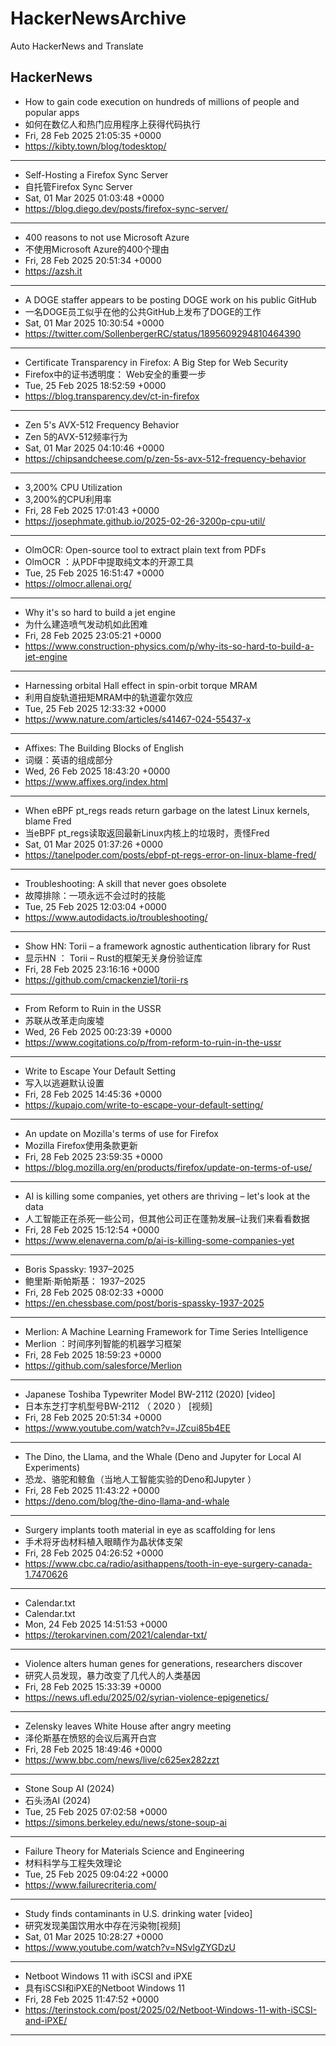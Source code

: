 # HackerNewsArchive
Auto HackerNews and Translate

## HackerNews
* How to gain code execution on hundreds of millions of people and popular apps
* 如何在数亿人和热门应用程序上获得代码执行
* Fri, 28 Feb 2025 21:05:35 +0000
* https://kibty.town/blog/todesktop/
----
* Self-Hosting a Firefox Sync Server
* 自托管Firefox Sync Server
* Sat, 01 Mar 2025 01:03:48 +0000
* https://blog.diego.dev/posts/firefox-sync-server/
----
* 400 reasons to not use Microsoft Azure
* 不使用Microsoft Azure的400个理由
* Fri, 28 Feb 2025 20:51:34 +0000
* https://azsh.it
----
* A DOGE staffer appears to be posting DOGE work on his public GitHub
* 一名DOGE员工似乎在他的公共GitHub上发布了DOGE的工作
* Sat, 01 Mar 2025 10:30:54 +0000
* https://twitter.com/SollenbergerRC/status/1895609294810464390
----
* Certificate Transparency in Firefox: A Big Step for Web Security
* Firefox中的证书透明度： Web安全的重要一步
* Tue, 25 Feb 2025 18:52:59 +0000
* https://blog.transparency.dev/ct-in-firefox
----
* Zen 5's AVX-512 Frequency Behavior
* Zen 5的AVX-512频率行为
* Sat, 01 Mar 2025 04:10:46 +0000
* https://chipsandcheese.com/p/zen-5s-avx-512-frequency-behavior
----
* 3,200% CPU Utilization
* 3,200%的CPU利用率
* Fri, 28 Feb 2025 17:01:43 +0000
* https://josephmate.github.io/2025-02-26-3200p-cpu-util/
----
* OlmOCR: Open-source tool to extract plain text from PDFs
* OlmOCR ：从PDF中提取纯文本的开源工具
* Tue, 25 Feb 2025 16:51:47 +0000
* https://olmocr.allenai.org/
----
* Why it's so hard to build a jet engine
* 为什么建造喷气发动机如此困难
* Fri, 28 Feb 2025 23:05:21 +0000
* https://www.construction-physics.com/p/why-its-so-hard-to-build-a-jet-engine
----
* Harnessing orbital Hall effect in spin-orbit torque MRAM
* 利用自旋轨道扭矩MRAM中的轨道霍尔效应
* Tue, 25 Feb 2025 12:33:32 +0000
* https://www.nature.com/articles/s41467-024-55437-x
----
* Affixes: The Building Blocks of English
* 词缀：英语的组成部分
* Wed, 26 Feb 2025 18:43:20 +0000
* https://www.affixes.org/index.html
----
* When eBPF pt_regs reads return garbage on the latest Linux kernels, blame Fred
* 当eBPF pt_regs读取返回最新Linux内核上的垃圾时，责怪Fred
* Sat, 01 Mar 2025 01:37:26 +0000
* https://tanelpoder.com/posts/ebpf-pt-regs-error-on-linux-blame-fred/
----
* Troubleshooting: A skill that never goes obsolete
* 故障排除：一项永远不会过时的技能
* Tue, 25 Feb 2025 12:03:04 +0000
* https://www.autodidacts.io/troubleshooting/
----
* Show HN: Torii – a framework agnostic authentication library for Rust
* 显示HN ： Torii – Rust的框架无关身份验证库
* Fri, 28 Feb 2025 23:16:16 +0000
* https://github.com/cmackenzie1/torii-rs
----
* From Reform to Ruin in the USSR
* 苏联从改革走向废墟
* Wed, 26 Feb 2025 00:23:39 +0000
* https://www.cogitations.co/p/from-reform-to-ruin-in-the-ussr
----
* Write to Escape Your Default Setting
* 写入以逃避默认设置
* Fri, 28 Feb 2025 14:45:36 +0000
* https://kupajo.com/write-to-escape-your-default-setting/
----
* An update on Mozilla's terms of use for Firefox
* Mozilla Firefox使用条款更新
* Fri, 28 Feb 2025 23:59:35 +0000
* https://blog.mozilla.org/en/products/firefox/update-on-terms-of-use/
----
* AI is killing some companies, yet others are thriving – let's look at the data
* 人工智能正在杀死一些公司，但其他公司正在蓬勃发展–让我们来看看数据
* Fri, 28 Feb 2025 15:12:54 +0000
* https://www.elenaverna.com/p/ai-is-killing-some-companies-yet
----
* Boris Spassky: 1937–2025
* 鲍里斯·斯帕斯基： 1937–2025
* Fri, 28 Feb 2025 08:02:33 +0000
* https://en.chessbase.com/post/boris-spassky-1937-2025
----
* Merlion: A Machine Learning Framework for Time Series Intelligence
* Merlion ：时间序列智能的机器学习框架
* Fri, 28 Feb 2025 18:59:23 +0000
* https://github.com/salesforce/Merlion
----
* Japanese Toshiba Typewriter Model BW-2112 (2020) [video]
* 日本东芝打字机型号BW-2112 （ 2020 ） [视频]
* Fri, 28 Feb 2025 20:51:34 +0000
* https://www.youtube.com/watch?v=JZcui85b4EE
----
* The Dino, the Llama, and the Whale (Deno and Jupyter for Local AI Experiments)
* 恐龙、骆驼和鲸鱼（当地人工智能实验的Deno和Jupyter ）
* Fri, 28 Feb 2025 11:43:22 +0000
* https://deno.com/blog/the-dino-llama-and-whale
----
* Surgery implants tooth material in eye as scaffolding for lens
* 手术将牙齿材料植入眼睛作为晶状体支架
* Fri, 28 Feb 2025 04:26:52 +0000
* https://www.cbc.ca/radio/asithappens/tooth-in-eye-surgery-canada-1.7470626
----
* Calendar.txt
* Calendar.txt
* Mon, 24 Feb 2025 14:51:53 +0000
* https://terokarvinen.com/2021/calendar-txt/
----
* Violence alters human genes for generations, researchers discover
* 研究人员发现，暴力改变了几代人的人类基因
* Fri, 28 Feb 2025 15:33:39 +0000
* https://news.ufl.edu/2025/02/syrian-violence-epigenetics/
----
* Zelensky leaves White House after angry meeting
* 泽伦斯基在愤怒的会议后离开白宫
* Fri, 28 Feb 2025 18:49:46 +0000
* https://www.bbc.com/news/live/c625ex282zzt
----
* Stone Soup AI (2024)
* 石头汤AI (2024)
* Tue, 25 Feb 2025 07:02:58 +0000
* https://simons.berkeley.edu/news/stone-soup-ai
----
* Failure Theory for Materials Science and Engineering
* 材料科学与工程失效理论
* Tue, 25 Feb 2025 09:04:22 +0000
* https://www.failurecriteria.com/
----
* Study finds contaminants in U.S. drinking water [video]
* 研究发现美国饮用水中存在污染物[视频]
* Sat, 01 Mar 2025 10:28:27 +0000
* https://www.youtube.com/watch?v=NSvlgZYGDzU
----
* Netboot Windows 11 with iSCSI and iPXE
* 具有iSCSI和iPXE的Netboot Windows 11
* Fri, 28 Feb 2025 11:47:52 +0000
* https://terinstock.com/post/2025/02/Netboot-Windows-11-with-iSCSI-and-iPXE/
----

